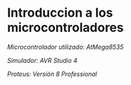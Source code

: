 # Introduccion a los microcontroladores

*Microcontrolador utilizado: AtMega8535*

*Simulador: AVR Studio 4*

*Proteus: Versión 8 Professional*
